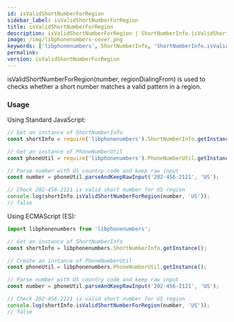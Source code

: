```yaml
---
id: isValidShortNumberForRegion
sidebar_label: isValidShortNumberForRegion
title: isValidShortNumberForRegion
description: isValidShortNumberForRegion | ShortNumberInfo.isValidShortNumberForRegion | Libphonenumbers
image: /img/libphonenumbers-cover.png
keywords: ['libphonenumbers', ShortNumberInfo, 'ShortNumberInfo.isValidShortNumberForRegion', 'isValidShortNumberForRegion']
permalink: 
version: isValidShortNumberForRegion
---
```


isValidShortNumberForRegion(number, regionDialingFrom) is used to checks whether a short number matches a valid pattern in a region.

### Usage

Using Standard JavaScript:

```js
// Get an instance of ShortNumberInfo
const shortInfo = require('libphonenumbers').ShortNumberInfo.getInstance();

// Get an instance of PhoneNumberUtil
const phoneUtil = require('libphonenumbers').PhoneNumberUtil.getInstance();

// Parse number with US country code and keep raw input
const number = phoneUtil.parseAndKeepRawInput('202-456-2121', 'US');

// Check 202-456-2121 is valid short number for US region
console.log(shortInfo.isValidShortNumberForRegion(number, 'US'));
// false
```

Using ECMAScript (ES):

```js
import libphonenumbers from 'libphonenumbers';

// Get an instance of ShortNumberInfo
const shortInfo = libphonenumbers.ShortNumberInfo.getInstance();

// Create an instance of PhoneNumberUtil
const phoneUtil = libphonenumbers.PhoneNumberUtil.getInstance();

// Parse number with US country code and keep raw input
const number = phoneUtil.parseAndKeepRawInput('202-456-2121', 'US');

// Check 202-456-2121 is valid short number for US region
console.log(shortInfo.isValidShortNumberForRegion(number, 'US'));
// false
```
